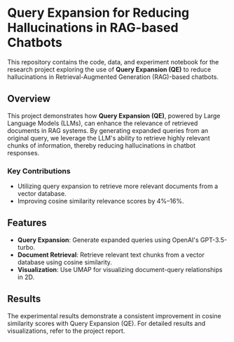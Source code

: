 # Query Expansion for Reducing Hallucinations in RAG-based Chatbots

This repository contains the code, data, and experiment notebook for the research project exploring the use of **Query Expansion (QE)** to reduce hallucinations in Retrieval-Augmented Generation (RAG)-based chatbots.

## Overview

This project demonstrates how **Query Expansion (QE)**, powered by Large Language Models (LLMs), can enhance the relevance of retrieved documents in RAG systems. By generating expanded queries from an original query, we leverage the LLM's ability to retrieve highly relevant chunks of information, thereby reducing hallucinations in chatbot responses.

### Key Contributions
- Utilizing query expansion to retrieve more relevant documents from a vector database.
- Improving cosine similarity relevance scores by 4%–16%.

## Features

- **Query Expansion**: Generate expanded queries using OpenAI's GPT-3.5-turbo.
- **Document Retrieval**: Retrieve relevant text chunks from a vector database using cosine similarity.
- **Visualization**: Use UMAP for visualizing document-query relationships in 2D.


## Results

The experimental results demonstrate a consistent improvement in cosine similarity scores with Query Expansion (QE). For detailed results and visualizations, refer to the project report.



